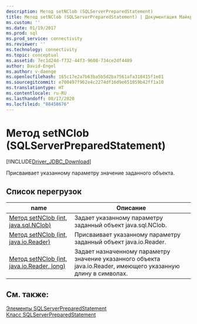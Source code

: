 ```yaml
---
description: Метод setNClob (SQLServerPreparedStatement)
title: Метод setNClob (SQLServerPreparedStatement) | Документация Майкрософт
ms.custom: ''
ms.date: 01/19/2017
ms.prod: sql
ms.prod_service: connectivity
ms.reviewer: ''
ms.technology: connectivity
ms.topic: conceptual
ms.assetid: 7ec1d24d-f732-44f3-9608-734ce2df4489
author: David-Engel
ms.author: v-daenge
ms.openlocfilehash: 165c17e2a7b63ba5b5d2ba7561afa318415f1e81
ms.sourcegitcommit: e700497f962e4c2274df16d9e651059b42ff1a10
ms.translationtype: HT
ms.contentlocale: ru-RU
ms.lasthandoff: 08/17/2020
ms.locfileid: "88458676"
---
```

# <a name="setnclob-method-sqlserverpreparedstatement"></a>Метод setNClob (SQLServerPreparedStatement)
[!INCLUDE[Driver_JDBC_Download](../../../includes/driver_jdbc_download.md)]

  Присваивает указанному параметру значение заданного объекта.  
  
## <a name="overload-list"></a>Список перегрузок  
  
|name|Описание|  
|----------|-----------------|  
|[Метод setNClob (int, java.sql.NClob)](../../../connect/jdbc/reference/setnclob-method-int-java-sql-nclob.md)|Задает указанному параметру заданный объект java.sql.NClob.|  
|[Метод setNClob (int, java.io.Reader)](../../../connect/jdbc/reference/setnclob-method-int-java-io-reader.md)|Присваивает указанному параметру заданный объект java.io.Reader.|  
|[Метод setNClob (int, java.io.Reader, long)](../../../connect/jdbc/reference/setnclob-method-int-java-io-reader-long.md)|Задает назначенному параметру значение указанного объекта java.io.Reader, имеющего указанную длину в символах.|  
  
## <a name="see-also"></a>См. также:  
 [Элементы SQLServerPreparedStatement](../../../connect/jdbc/reference/sqlserverpreparedstatement-members.md)   
 [Класс SQLServerPreparedStatement](../../../connect/jdbc/reference/sqlserverpreparedstatement-class.md)  
  
  
